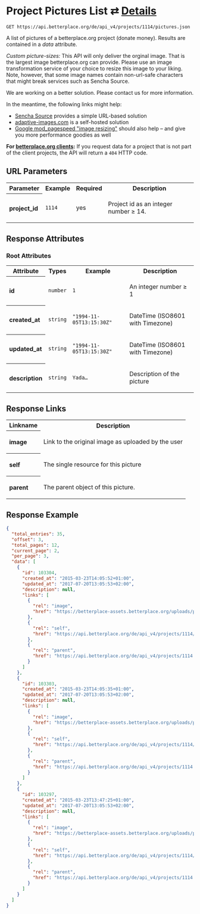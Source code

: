 
# Project Pictures List ⇄ [Details](project_picture_details.md)

```Rebol
GET https://api.betterplace.org/de/api_v4/projects/1114/pictures.json
```

A list of pictures of a betterplace.org project (donate money).
Results are contained in a *data* attribute.

*Custom picture-sizes:* This API will only deliver the orginal image.
That is the largest image betterplace.org can provide.
Please use an image transformation service of your choice to resize this
image to your liking. Note, however, that some image names contain
non-url-safe characters that might break services such as Sencha Source.

We are working on a better solution. Please contact us for more information.

In the meantime, the following links might help:

* [Sencha Source](http://docs.sencha.io/current/index.html#!/guide/src) provides a simple URL-based solution
* [adaptive-images.com](http://adaptive-images.com/) is a self-hosted solution
* [Google mod_pagespeed "image resizing"](https://developers.google.com/speed/docs/mod_pagespeed/filter-image-optimize)
  should also help – and give you more performance goodies as well

**For [betterplace.org clients](../README.md#client-api):**
If you request data for a project that is not part of the client
projects, the API will return a `404` HTTP code.


## URL Parameters

<table>
  <tr>
    <th>Parameter</th>
    <th>Example</th>
    <th>Required</th>
    <th>Description</th>
  </tr>
  <tr>
    <th align="left">project_id</th>
    <td><code>1114</code></td>
    <td>yes</td>
<td>

Project id as an integer number ≥ 14.

</td>
  </tr>
</table>


## Response Attributes


### Root Attributes

  <table>
    <tr>
      <th>Attribute</th>
      <th>Types</th>
      <th>Example</th>
      <th>Description</th>
    </tr>
    <tr>
      <th align="left">id</th>
      <td><code>number</code></td>
      <td><code>1</code></td>
<td>

An integer number ≥ 1

</td>
    </tr>
    <tr>
      <th align="left">created_at</th>
      <td><code>string</code></td>
      <td><code>"1994-11-05T13:15:30Z"</code></td>
<td>

DateTime (ISO8601 with Timezone)

</td>
    </tr>
    <tr>
      <th align="left">updated_at</th>
      <td><code>string</code></td>
      <td><code>"1994-11-05T13:15:30Z"</code></td>
<td>

DateTime (ISO8601 with Timezone)

</td>
    </tr>
    <tr>
      <th align="left">description</th>
      <td><code>string</code></td>
      <td><code>Yada…</code></td>
<td>

Description of the picture

</td>
    </tr>
  </table>
</table>

## Response Links

<table>
  <tr>
    <th>Linkname</th>
    <th>Description</th>
  </tr>
    <tr>
<th align="left">

image

</th>
<td>

Link to the original image as uploaded by the user

</td>
    </tr>
    <tr>
<th align="left">

self

</th>
<td>

The single resource for this picture

</td>
    </tr>
    <tr>
<th align="left">

parent

</th>
<td>

The parent object of this picture.

</td>
    </tr>
</table>

## Response Example

```json
{
  "total_entries": 35,
  "offset": 3,
  "total_pages": 12,
  "current_page": 2,
  "per_page": 3,
  "data": [
    {
      "id": 103304,
      "created_at": "2015-03-23T14:05:52+01:00",
      "updated_at": "2017-07-20T13:05:53+02:00",
      "description": null,
      "links": [
        {
          "rel": "image",
          "href": "https://betterplace-assets.betterplace.org/uploads/project/image/000/001/114/103304/image.jpg"
        },
        {
          "rel": "self",
          "href": "https://api.betterplace.org/de/api_v4/projects/1114/pictures/103304.json"
        },
        {
          "rel": "parent",
          "href": "https://api.betterplace.org/de/api_v4/projects/1114.json"
        }
      ]
    },
    {
      "id": 103303,
      "created_at": "2015-03-23T14:05:35+01:00",
      "updated_at": "2017-07-20T13:05:53+02:00",
      "description": null,
      "links": [
        {
          "rel": "image",
          "href": "https://betterplace-assets.betterplace.org/uploads/project/image/000/001/114/103303/image.jpg"
        },
        {
          "rel": "self",
          "href": "https://api.betterplace.org/de/api_v4/projects/1114/pictures/103303.json"
        },
        {
          "rel": "parent",
          "href": "https://api.betterplace.org/de/api_v4/projects/1114.json"
        }
      ]
    },
    {
      "id": 103297,
      "created_at": "2015-03-23T13:47:25+01:00",
      "updated_at": "2017-07-20T13:05:53+02:00",
      "description": null,
      "links": [
        {
          "rel": "image",
          "href": "https://betterplace-assets.betterplace.org/uploads/project/image/000/001/114/103297/image.jpg"
        },
        {
          "rel": "self",
          "href": "https://api.betterplace.org/de/api_v4/projects/1114/pictures/103297.json"
        },
        {
          "rel": "parent",
          "href": "https://api.betterplace.org/de/api_v4/projects/1114.json"
        }
      ]
    }
  ]
}
```

